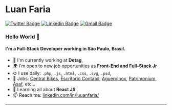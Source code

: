 # Luan Faria
[![Twitter Badge](https://img.shields.io/badge/-@luuanfariaf-1ca0f1?style=flat-square&labelColor=1ca0f1&logo=twitter&logoColor=white&link=https://twitter.com/luuanfariaf)](https://twitter.com/luuanfariaf) [![Linkedin Badge](https://img.shields.io/badge/-luuanfaria-blue?style=flat-square&logo=Linkedin&logoColor=white&link=https://www.linkedin.com/in/luuanfaria/)](https://www.linkedin.com/in/luuanfaria/)
[![Gmail Badge](https://img.shields.io/badge/-luuan.fariaf@gmail.com-c14438?style=flat-square&logo=Gmail&logoColor=white&link=mailto:luuan.fariaf@gmail.com)](mailto:luuan.fariaf@gmail.com)

### Hello World 👋

#### I'm a Full-Stack Developer working in São Paulo, Brasil.

- 🏢 I'm currently working at **Detag**,
- 🌍 I'm open to new job opportunities as **Front-End and Full-Stack Jr**
- ⚙️ I use daily: `.php`, `.js`, `.html`, `.css`, `.svg`, `.psd`,
- 💅 Jobs: [Central Bikes](http://www.centralbikesbicicletaria.com.br), [Escritorio Contabil](http://escritoriocontabilvender.com.br), [AgueroInox](http://www.agueroinox.com.br), [Patrimonium](http://patrimoniumservicos.com.br/), [Asaf](http://asafconsigbrasil.com.br/), etc...
- 🌱 Learning all about **React JS**
- 📫 Reach me: [linkedin.com/in/luuanfaria/](https://www.linkedin.com/in/luuanfaria/)

---
